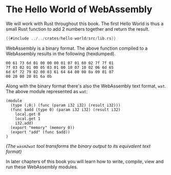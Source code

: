 # The Hello World of WebAssembly

We will work with Rust throughout this book.
The first Hello World is thus a small Rust function to add 2 numbers together
and return the result.

```rust
{{#include ../../crates/hello-world/src/lib.rs}}
```

WebAssembly is a binary format.
The above function compiled to a WebAssembly results in the following (hexdumped).

```hex
00 61 73 6d 01 00 00 00 01 07 01 60 02 7f 7f 01
7f 03 02 01 00 05 03 01 00 10 07 10 02 06 6d 65
6d 6f 72 79 02 00 03 61 64 64 00 00 0a 09 01 07
00 20 00 20 01 6a 0b
```

Along with the binary format there's also the WebAssembly text format, `wat`.
The above module represented as `wat`:

```wasm
(module
  (type (;0;) (func (param i32 i32) (result i32)))
  (func $add (type 0) (param i32 i32) (result i32)
    local.get 0
    local.get 1
    i32.add)
  (export "memory" (memory 0))
  (export "add" (func $add))
)
```

_(The `wasm2wat` tool transforms the binary output to its equivalent text format)_

In later chapters of this book you will learn how to write, compile, view and run these WebAssembly modules.
